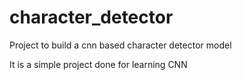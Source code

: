 # character_detector
Project to build a cnn based character detector model

It is a simple project done for learning CNN
